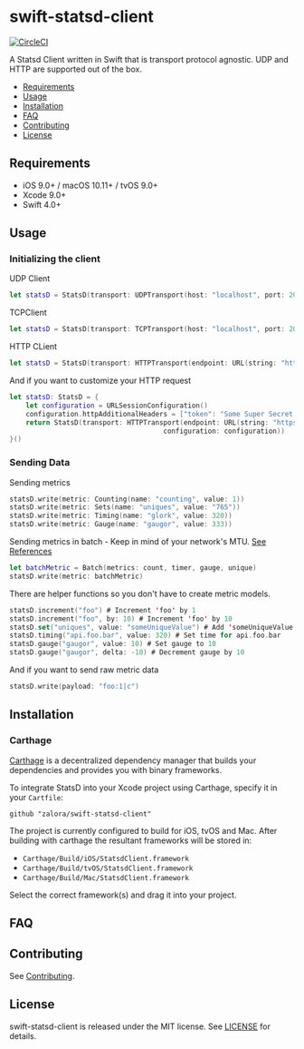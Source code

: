 # swift-statsd-client

[![CircleCI](https://circleci.com/gh/zalora/swift-statsd-client.svg?style=svg)](https://circleci.com/gh/zalora/swift-statsd-client)

A Statsd Client written in Swift that is transport protocol agnostic. UDP and HTTP are supported out of the box.

- [Requirements](#requirements)
- [Usage](#usage)
- [Installation](#installation)
- [FAQ](#faq)
- [Contributing](#contributing)
- [License](#license)

## Requirements

- iOS 9.0+ / macOS 10.11+ / tvOS 9.0+
- Xcode 9.0+
- Swift 4.0+

## Usage

### Initializing the client

UDP Client
```swift
let statsD = StatsD(transport: UDPTransport(host: "localhost", port: 2003))
```

TCPClient
```swift
let statsD = StatsD(transport: TCPTransport(host: "localhost", port: 2003))
```

HTTP CLient
```swift
let statsD = StatsD(transport: HTTPTransport(endpoint: URL(string: "https://localhost:8888/statsd")!)
```

And if you want to customize your HTTP request
```swift
let statsD: StatsD = {
    let configuration = URLSessionConfiguration()
    configuration.httpAdditionalHeaders = ["token": "Some Super Secret Token"]
    return StatsD(transport: HTTPTransport(endpoint: URL(string: "https://localhost:8888/statsd")!,
                                      configuration: configuration))
}()
```

### Sending Data

Sending metrics
```swift
statsD.write(metric: Counting(name: "counting", value: 1))
statsD.write(metric: Sets(name: "uniques", value: "765"))
statsD.write(metric: Timing(name: "glork", value: 320))
statsD.write(metric: Gauge(name: "gaugor", value: 333))
```

Sending metrics in batch - Keep in mind of your network's MTU. [See References](https://github.com/etsy/statsd/blob/master/docs/metric_types.md#multi-metric-packets)
```swift
let batchMetric = Batch(metrics: count, timer, gauge, unique)
statsD.write(metric: batchMetric)
```

There are helper functions so you don't have to create metric models.
```swift
statsD.increment("foo") # Increment 'foo' by 1
statsD.increment("foo", by: 10) # Increment 'foo' by 10
statsD.set("uniques", value: "someUniqueValue") # Add 'someUniqueValue' to the set
statsD.timing("api.foo.bar", value: 320) # Set time for api.foo.bar
statsD.gauge("gaugor", value: 10) # Set gauge to 10
statsD.gauge("gaugor", delta: -10) # Decrement gauge by 10
```

And if you want to send raw metric data
```swift
statsD.write(payload: "foo:1|c") 
```

## Installation

### Carthage

[Carthage](https://github.com/Carthage/Carthage) is a decentralized dependency manager that builds your dependencies and provides you with binary frameworks.

To integrate StatsD into your Xcode project using Carthage, specify it in your `Cartfile`:

```ogdl
github "zalora/swift-statsd-client"
```

The project is currently configured to build for iOS, tvOS and Mac. After building with carthage the resultant frameworks will be stored in:

* `Carthage/Build/iOS/StatsdClient.framework`
* `Carthage/Build/tvOS/StatsdClient.framework`
* `Carthage/Build/Mac/StatsdClient.framework`

Select the correct framework(s) and drag it into your project.

## FAQ

## Contributing

See [Contributing](https://github.com/zalora/swift-statsd-client/blob/master/CONTRIBUTING.md).

## License

swift-statsd-client is released under the MIT license. See [LICENSE](https://github.com/zalora/swift-statsd-client/blob/master/LICENSE) for details.
